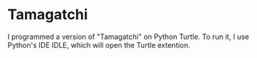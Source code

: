 # Tamagatchi
I programmed a version of "Tamagatchi" on Python Turtle. To run it, I use Python's IDE IDLE, which will open the Turtle extention. 

